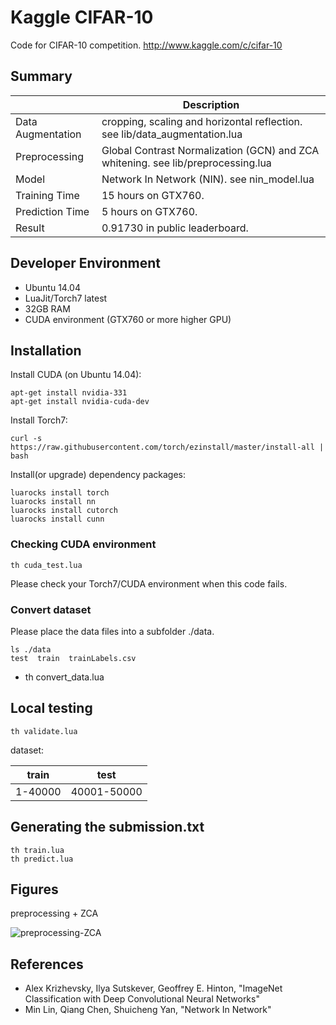# Kaggle CIFAR-10

Code for CIFAR-10 competition. http://www.kaggle.com/c/cifar-10

## Summary
|                   | Description                                                                            |
|-------------------|----------------------------------------------------------------------------------------|
| Data Augmentation | cropping, scaling and horizontal reflection. see lib/data_augmentation.lua             |
| Preprocessing     | Global Contrast Normalization (GCN) and ZCA whitening. see lib/preprocessing.lua       |
| Model             | Network In Network (NIN). see nin_model.lua |
| Training Time     | 15 hours on GTX760. |
| Prediction Time   | 5 hours on GTX760. |
| Result            | 0.91730 in public leaderboard. |

## Developer Environment

- Ubuntu 14.04
- LuaJit/Torch7 latest
- 32GB RAM
- CUDA environment (GTX760 or more higher GPU)

## Installation

Install CUDA (on Ubuntu 14.04):

    apt-get install nvidia-331
    apt-get install nvidia-cuda-dev

Install Torch7:

    curl -s https://raw.githubusercontent.com/torch/ezinstall/master/install-all | bash

Install(or upgrade) dependency packages:

    luarocks install torch
    luarocks install nn
    luarocks install cutorch
    luarocks install cunn

### Checking CUDA environment

    th cuda_test.lua

Please check your Torch7/CUDA environment when this code fails.

### Convert dataset

Please place the data files into a subfolder ./data.

    ls ./data
    test  train  trainLabels.csv
-
    th convert_data.lua

## Local testing

    th validate.lua

dataset:

| train   | test        |
| ------- | ----------- |
| 1-40000 | 40001-50000 |

## Generating the submission.txt

    th train.lua
    th predict.lua

## Figures
preprocessing + ZCA

![preprocessing-ZCA](https://raw.githubusercontent.com/nagadomi/kaggle-cifar10-torch7/master/figure/zca.png)

## References
- Alex Krizhevsky, Ilya Sutskever, Geoffrey E. Hinton, "ImageNet Classification with Deep Convolutional Neural Networks"
- Min Lin, Qiang Chen, Shuicheng Yan, "Network In Network"
